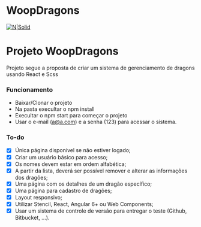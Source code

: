 # WoopDragons

[![N|Solid](https://i.ibb.co/b2bbqW6/logo.png)](https://i.ibb.co/b2bbqW6/logo.png)


# Projeto WoopDragons

Projeto segue a proposta de criar um sistema de gerenciamento de dragons usando React e Scss

### Funcionamento
- Baixar/Clonar o projeto
- Na pasta execultar o npm install
- Execultar o npm start para começar o projeto
- Usar o e-mail (a@a.com) e a senha (123) para acessar o sistema.

### To-do

- [X] Única página disponível se não estiver logado;
- [X] Criar um usuário básico para acesso;
- [X] Os nomes devem estar em ordem alfabética;
- [X] A partir da lista, deverá ser possível remover e alterar as informações dos dragões;
- [X] Uma página com os detalhes de um dragão específico;
- [X] Uma página para cadastro de dragões;
- [X] Layout responsivo;
- [X] Utilizar Stencil, React, Angular 6+ ou Web Components;
- [X] Usar um sistema de controle de versão para entregar o teste (Github, Bitbucket, ...).
